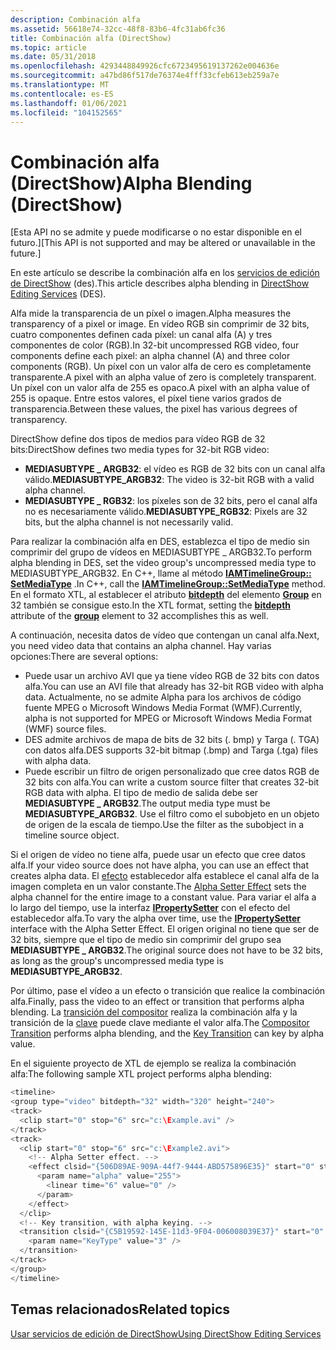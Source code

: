 ```yaml
---
description: Combinación alfa
ms.assetid: 56618e74-32cc-48f8-83b6-4fc31ab6fc36
title: Combinación alfa (DirectShow)
ms.topic: article
ms.date: 05/31/2018
ms.openlocfilehash: 4293448849926cfc6723495619137262e004636e
ms.sourcegitcommit: a47bd86f517de76374e4fff33cfeb613eb259a7e
ms.translationtype: MT
ms.contentlocale: es-ES
ms.lasthandoff: 01/06/2021
ms.locfileid: "104152565"
---
```

# <a name="alpha-blending-directshow"></a><span data-ttu-id="34e3f-103">Combinación alfa (DirectShow)</span><span class="sxs-lookup"><span data-stu-id="34e3f-103">Alpha Blending (DirectShow)</span></span>

<span data-ttu-id="34e3f-104">\[Esta API no se admite y puede modificarse o no estar disponible en el futuro.\]</span><span class="sxs-lookup"><span data-stu-id="34e3f-104">\[This API is not supported and may be altered or unavailable in the future.\]</span></span>

<span data-ttu-id="34e3f-105">En este artículo se describe la combinación alfa en los [servicios de edición de DirectShow](directshow-editing-services.md) (des).</span><span class="sxs-lookup"><span data-stu-id="34e3f-105">This article describes alpha blending in [DirectShow Editing Services](directshow-editing-services.md) (DES).</span></span>

<span data-ttu-id="34e3f-106">Alfa mide la transparencia de un píxel o imagen.</span><span class="sxs-lookup"><span data-stu-id="34e3f-106">Alpha measures the transparency of a pixel or image.</span></span> <span data-ttu-id="34e3f-107">En vídeo RGB sin comprimir de 32 bits, cuatro componentes definen cada píxel: un canal alfa (A) y tres componentes de color (RGB).</span><span class="sxs-lookup"><span data-stu-id="34e3f-107">In 32-bit uncompressed RGB video, four components define each pixel: an alpha channel (A) and three color components (RGB).</span></span> <span data-ttu-id="34e3f-108">Un píxel con un valor alfa de cero es completamente transparente.</span><span class="sxs-lookup"><span data-stu-id="34e3f-108">A pixel with an alpha value of zero is completely transparent.</span></span> <span data-ttu-id="34e3f-109">Un píxel con un valor alfa de 255 es opaco.</span><span class="sxs-lookup"><span data-stu-id="34e3f-109">A pixel with an alpha value of 255 is opaque.</span></span> <span data-ttu-id="34e3f-110">Entre estos valores, el píxel tiene varios grados de transparencia.</span><span class="sxs-lookup"><span data-stu-id="34e3f-110">Between these values, the pixel has various degrees of transparency.</span></span>

<span data-ttu-id="34e3f-111">DirectShow define dos tipos de medios para vídeo RGB de 32 bits:</span><span class="sxs-lookup"><span data-stu-id="34e3f-111">DirectShow defines two media types for 32-bit RGB video:</span></span>

-   <span data-ttu-id="34e3f-112">**MEDIASUBTYPE \_ ARGB32**: el vídeo es RGB de 32 bits con un canal alfa válido.</span><span class="sxs-lookup"><span data-stu-id="34e3f-112">**MEDIASUBTYPE\_ARGB32**: The video is 32-bit RGB with a valid alpha channel.</span></span>
-   <span data-ttu-id="34e3f-113">**MEDIASUBTYPE \_ RGB32**: los píxeles son de 32 bits, pero el canal alfa no es necesariamente válido.</span><span class="sxs-lookup"><span data-stu-id="34e3f-113">**MEDIASUBTYPE\_RGB32**: Pixels are 32 bits, but the alpha channel is not necessarily valid.</span></span>

<span data-ttu-id="34e3f-114">Para realizar la combinación alfa en DES, establezca el tipo de medio sin comprimir del grupo de vídeos en MEDIASUBTYPE \_ ARGB32.</span><span class="sxs-lookup"><span data-stu-id="34e3f-114">To perform alpha blending in DES, set the video group's uncompressed media type to MEDIASUBTYPE\_ARGB32.</span></span> <span data-ttu-id="34e3f-115">En C++, llame al método [**IAMTimelineGroup:: SetMediaType**](iamtimelinegroup-setmediatype.md) .</span><span class="sxs-lookup"><span data-stu-id="34e3f-115">In C++, call the [**IAMTimelineGroup::SetMediaType**](iamtimelinegroup-setmediatype.md) method.</span></span> <span data-ttu-id="34e3f-116">En el formato XTL, al establecer el atributo [**bitdepth**](bitdepth-attribute.md) del elemento [**Group**](group-element.md) en 32 también se consigue esto.</span><span class="sxs-lookup"><span data-stu-id="34e3f-116">In the XTL format, setting the [**bitdepth**](bitdepth-attribute.md) attribute of the [**group**](group-element.md) element to 32 accomplishes this as well.</span></span>

<span data-ttu-id="34e3f-117">A continuación, necesita datos de vídeo que contengan un canal alfa.</span><span class="sxs-lookup"><span data-stu-id="34e3f-117">Next, you need video data that contains an alpha channel.</span></span> <span data-ttu-id="34e3f-118">Hay varias opciones:</span><span class="sxs-lookup"><span data-stu-id="34e3f-118">There are several options:</span></span>

-   <span data-ttu-id="34e3f-119">Puede usar un archivo AVI que ya tiene vídeo RGB de 32 bits con datos alfa.</span><span class="sxs-lookup"><span data-stu-id="34e3f-119">You can use an AVI file that already has 32-bit RGB video with alpha data.</span></span> <span data-ttu-id="34e3f-120">Actualmente, no se admite Alpha para los archivos de código fuente MPEG o Microsoft Windows Media Format (WMF).</span><span class="sxs-lookup"><span data-stu-id="34e3f-120">Currently, alpha is not supported for MPEG or Microsoft Windows Media Format (WMF) source files.</span></span>
-   <span data-ttu-id="34e3f-121">DES admite archivos de mapa de bits de 32 bits (. bmp) y Targa (. TGA) con datos alfa.</span><span class="sxs-lookup"><span data-stu-id="34e3f-121">DES supports 32-bit bitmap (.bmp) and Targa (.tga) files with alpha data.</span></span>
-   <span data-ttu-id="34e3f-122">Puede escribir un filtro de origen personalizado que cree datos RGB de 32 bits con alfa.</span><span class="sxs-lookup"><span data-stu-id="34e3f-122">You can write a custom source filter that creates 32-bit RGB data with alpha.</span></span> <span data-ttu-id="34e3f-123">El tipo de medio de salida debe ser **MEDIASUBTYPE \_ ARGB32**.</span><span class="sxs-lookup"><span data-stu-id="34e3f-123">The output media type must be **MEDIASUBTYPE\_ARGB32**.</span></span> <span data-ttu-id="34e3f-124">Use el filtro como el subobjeto en un objeto de origen de la escala de tiempo.</span><span class="sxs-lookup"><span data-stu-id="34e3f-124">Use the filter as the subobject in a timeline source object.</span></span>

<span data-ttu-id="34e3f-125">Si el origen de vídeo no tiene alfa, puede usar un efecto que cree datos alfa.</span><span class="sxs-lookup"><span data-stu-id="34e3f-125">If your video source does not have alpha, you can use an effect that creates alpha data.</span></span> <span data-ttu-id="34e3f-126">El [efecto](alpha-setter-effect.md) establecedor alfa establece el canal alfa de la imagen completa en un valor constante.</span><span class="sxs-lookup"><span data-stu-id="34e3f-126">The [Alpha Setter Effect](alpha-setter-effect.md) sets the alpha channel for the entire image to a constant value.</span></span> <span data-ttu-id="34e3f-127">Para variar el alfa a lo largo del tiempo, use la interfaz [**IPropertySetter**](ipropertysetter.md) con el efecto del establecedor alfa.</span><span class="sxs-lookup"><span data-stu-id="34e3f-127">To vary the alpha over time, use the [**IPropertySetter**](ipropertysetter.md) interface with the Alpha Setter Effect.</span></span> <span data-ttu-id="34e3f-128">El origen original no tiene que ser de 32 bits, siempre que el tipo de medio sin comprimir del grupo sea **MEDIASUBTYPE \_ ARGB32**.</span><span class="sxs-lookup"><span data-stu-id="34e3f-128">The original source does not have to be 32 bits, as long as the group's uncompressed media type is **MEDIASUBTYPE\_ARGB32**.</span></span>

<span data-ttu-id="34e3f-129">Por último, pase el vídeo a un efecto o transición que realice la combinación alfa.</span><span class="sxs-lookup"><span data-stu-id="34e3f-129">Finally, pass the video to an effect or transition that performs alpha blending.</span></span> <span data-ttu-id="34e3f-130">La [transición del compositor](compositor-transition.md) realiza la combinación alfa y la transición de la [clave](key-transition.md) puede clave mediante el valor alfa.</span><span class="sxs-lookup"><span data-stu-id="34e3f-130">The [Compositor Transition](compositor-transition.md) performs alpha blending, and the [Key Transition](key-transition.md) can key by alpha value.</span></span>

<span data-ttu-id="34e3f-131">En el siguiente proyecto de XTL de ejemplo se realiza la combinación alfa:</span><span class="sxs-lookup"><span data-stu-id="34e3f-131">The following sample XTL project performs alpha blending:</span></span>


```C++
<timeline>
<group type="video" bitdepth="32" width="320" height="240">
<track>
  <clip start="0" stop="6" src="c:\Example.avi" />
</track>
<track>
  <clip start="0" stop="6" src="c:\Example2.avi">
    <!-- Alpha Setter effect. -->
    <effect clsid="{506D89AE-909A-44f7-9444-ABD575896E35}" start="0" stop="6">
      <param name="alpha" value="255">
        <linear time="6" value="0" />
      </param>
    </effect>
  </clip>
  <!-- Key transition, with alpha keying. -->
  <transition clsid="{C5B19592-145E-11d3-9F04-006008039E37}" start="0" stop="6">
    <param name="KeyType" value="3" />  
  </transition>
</track>
</group>
</timeline>
```



## <a name="related-topics"></a><span data-ttu-id="34e3f-132">Temas relacionados</span><span class="sxs-lookup"><span data-stu-id="34e3f-132">Related topics</span></span>

<dl> <dt>

[<span data-ttu-id="34e3f-133">Usar servicios de edición de DirectShow</span><span class="sxs-lookup"><span data-stu-id="34e3f-133">Using DirectShow Editing Services</span></span>](using-directshow-editing-services.md)
</dt> </dl>

 

 



